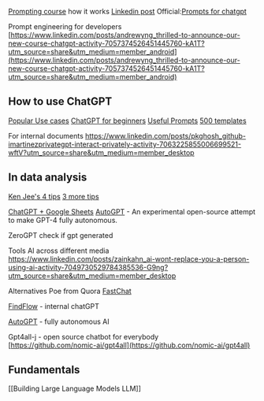 
[Prompting course](https://learnprompting.org/)
how it works [Linkedin post](https://www.linkedin.com/posts/hilarymason_chatgpt-ai-llm-activity-7037082578603909121-akFQ?utm_source=share&utm_medium=member_desktop)
Official:[Prompts for chatgpt](https://www.linkedin.com/posts/jackgierlich_50-awesome-chat-gpt-prompts-activity-7015708729333403648-alUj/?originalSubdomain=ee)

Prompt engineering for developers  
[https://www.linkedin.com/posts/andrewyng_thrilled-to-announce-our-new-course-chatgpt-activity-7057374526451445760-kA1T?utm_source=share&utm_medium=member_android](https://www.linkedin.com/posts/andrewyng_thrilled-to-announce-our-new-course-chatgpt-activity-7057374526451445760-kA1T?utm_source=share&utm_medium=member_android)

## How to use ChatGPT
[Popular Use cases](https://www.linkedin.com/posts/a-banks_a-crash-course-on-chatgpt-for-beginners-ugcPost-7018213154283216896-sa-G?utm_source=share&utm_medium=member_desktop)
[ChatGPT for beginners](https://www.linkedin.com/posts/a-banks_a-crash-course-on-chatgpt-for-beginners-ugcPost-7018213154283216896-sa-G?utm_source=share&utm_medium=member_desktop)
[Useful Prompts](https://www.linkedin.com/posts/aaditsh_the-most-useful-chatgpt-prompts-save-these-activity-7040346360360898560-WqYR?utm_source=share&utm_medium=member_desktop)
[500 templates](https://ignacio-velasquez.notion.site/ignacio-velasquez/500-ChatGPT-Prompt-Templates-d9541e901b2b4e8f800e819bdc0256da)



For internal documents
https://www.linkedin.com/posts/pkghosh_github-imartinezprivategpt-interact-privately-activity-7063225855006699521-wftV?utm_source=share&utm_medium=member_desktop

## In data analysis
[Ken Jee's 4 tips](https://www.linkedin.com/feed/update/urn:li:activity:7028529627186819072/?updateEntityUrn=urn%3Ali%3Afs_updateV2%3A%28urn%3Ali%3Aactivity%3A7028529627186819072%2CFEED_DETAIL%2CEMPTY%2CDEFAULT%2Cfalse%29)
[3 more tips](https://www.linkedin.com/feed/update/urn:li:activity:7029155602421485568/?updateEntityUrn=urn%3Ali%3Afs_updateV2%3A%28urn%3Ali%3Aactivity%3A7029155602421485568%2CFEED_DETAIL%2CEMPTY%2CDEFAULT%2Cfalse%29)

[ChatGPT + Google Sheets](https://www.linkedin.com/posts/alexxubyte_systemdesign-coding-interviewtips-activity-7039997195453898752-4z_2?utm_source=share&utm_medium=member_desktop)
[AutoGPT](https://github.com/Torantulino/Auto-GPT) - An experimental open-source attempt to make GPT-4 fully autonomous.

ZeroGPT check if gpt generated

Tools AI across different media
https://www.linkedin.com/posts/zainkahn_ai-wont-replace-you-a-person-using-ai-activity-7049730529784385536-G9ng?utm_source=share&utm_medium=member_desktop

Alternatives
Poe from Quora
[FastChat](https://github.com/lm-sys/FastChat)

[FindFlow](https://www.linkedin.com/posts/xyzarivera_%E3%82%A8%E3%83%B3%E3%82%BF%E3%83%BC%E3%83%97%E3%83%A9%E3%82%A4%E3%82%BA%E5%90%91%E3%81%91ai%E3%83%97%E3%83%A9%E3%83%83%E3%83%88%E3%83%95%E3%82%A9%E3%83%BC%E3%83%A0%E3%82%92%E9%96%8B%E7%99%BA-activity-7051811849956163585-oii6?utm_source=share&utm_medium=member_desktop) - internal chatGPT

[AutoGPT](https://github.com/Significant-Gravitas/Auto-GPT) - fully autonomous AI

Gpt4all-j - open source chatbot for everybody  
[https://github.com/nomic-ai/gpt4all](https://github.com/nomic-ai/gpt4all)

## Fundamentals
[[Building Large Language Models LLM]]

